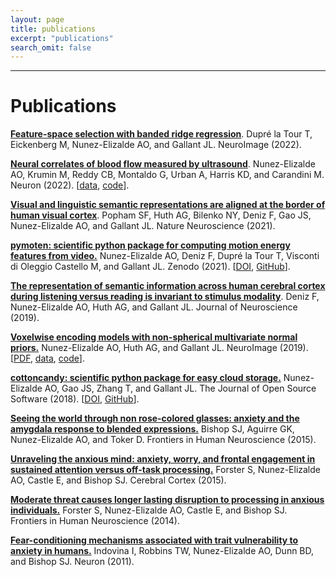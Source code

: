 ```yaml
---
layout: page
title: publications
excerpt: "publications"
search_omit: false
---
```



***

# Publications

[**Feature-space selection with banded ridge regression**](https://doi.org/10.1016/j.neuroimage.2022.119728). Dupré la Tour T, Eickenberg M, Nunez-Elizalde AO, and Gallant JL. NeuroImage (2022).

[**Neural correlates of blood flow measured by ultrasound**](https://doi.org/10.1016/j.neuron.2022.02.012). Nunez-Elizalde AO, Krumin M, Reddy CB, Montaldo G, Urban A, Harris KD, and Carandini M. Neuron (2022). [[data](https://figshare.com/projects/Nunez-Elizalde2022/132110), [code](https://github.com/anwarnunez/fusi)].

[**Visual and linguistic semantic representations are aligned at the border of human visual cortex**]( https://doi.org/10.1038/s41593-021-00921-6). Popham SF, Huth AG, Bilenko NY, Deniz F, Gao JS, Nunez-Elizalde AO, and Gallant JL. Nature Neuroscience (2021).

[**pymoten: scientific python package for computing motion energy features from video.**](http://github.com/gallantlab/pymoten) Nunez-Elizalde AO, Deniz F, Dupré la Tour T, Visconti di Oleggio Castello M, and Gallant JL. Zenodo (2021). [[DOI](https://doi.org/10.5281/zenodo.6349625), [GitHub](http://github.com/gallantlab/pymoten)].

[**The representation of semantic information across human cerebral cortex during listening versus reading is invariant to stimulus modality**](https://www.jneurosci.org/content/39/39/7722). Deniz F, Nunez-Elizalde AO, Huth AG, and Gallant JL. Journal of Neuroscience (2019).

[**Voxelwise encoding models with non-spherical multivariate normal priors.**](https://doi.org/10.1016/j.neuroimage.2019.04.012) Nunez-Elizalde AO, Huth AG, and Gallant JL. NeuroImage (2019). [[PDF](http://anwarnunez.github.io/downloads/Nunez-Elizalde2019.pdf), [data](https://berkeley.box.com/s/adk97fj1zv7l83358cftdh0eux8ya6tx), [code](http://github.com/gallantlab/tikreg)].

[**cottoncandy: scientific python package for easy cloud storage.**](http://github.com/gallantlab/cottoncandy) Nunez-Elizalde AO, Gao JS, Zhang T, and Gallant JL. The Journal of Open Source Software (2018). [[DOI](https://doi.org/10.21105/joss.00890), [GitHub](http://github.com/gallantlab/cottoncandy)].

[**Seeing the world through non rose-colored glasses: anxiety and the amygdala response to blended expressions.**](http://journal.frontiersin.org/article/10.3389/fnhum.2015.00152/full) Bishop SJ, Aguirre GK, Nunez-Elizalde AO, and Toker D. Frontiers in Human Neuroscience (2015).

[**Unraveling the anxious mind: anxiety, worry, and frontal engagement in sustained attention versus off-task processing.**](http://cercor.oxfordjournals.org/content/25/3/609.long) Forster S, Nunez-Elizalde AO, Castle E, and Bishop SJ. Cerebral Cortex (2015).

[**Moderate threat causes longer lasting disruption to processing in anxious individuals.**](http://journal.frontiersin.org/article/10.3389/fnhum.2014.00626/abstract) Forster S, Nunez-Elizalde AO, Castle E, and Bishop SJ. Frontiers in Human Neuroscience (2014).

[**Fear-conditioning mechanisms associated with trait vulnerability to anxiety in humans.**](http://www.sciencedirect.com/science/article/pii/S0896627310010846) Indovina I, Robbins TW, Nunez-Elizalde AO, Dunn BD, and Bishop SJ. Neuron (2011).
